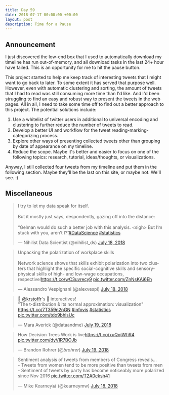 ```yaml
---
title: Day 59
date: 2018-07-17 00:00:00 +00:00
layout: post
description: Time for a Pause
---
```


## Announcement

I just discovered the low-end box that I used to automatically download my timeline has run out-of-memory, and all download tasks in the last 24+ hour have failed. This is an opportunity for me to hit the pause button.

This project started to help me keep track of interesting tweets that I might want to go back to later. To some extent it has served that purpose well. However, even with automatic clustering and sorting, the amount of tweets that I had to read was still consuming more time than I'd like. And I'd been struggling to find an easy and robust way to present the tweets in the web pages. All in all, I need to take some time off to find out a better approach to this project. The potential solutions include:

1. Use a whitelist of twitter users in additional to universal encoding and clustering to further reduce the number of tweets to read.
2. Develop a better UI and workflow for the tweet reading-marking-categorizing process.
3. Explore other ways of presenting collected tweets other than grouping by date of appearance on my timeline.
4. Reduce the scope. Maybe it's better and easier to focus on one of the following topics: research, tutorial, ideas/thoughts, or visualizations.

Anyway, I still collected four tweets from my timeline and put them in the following section. Maybe they'll be the last on this site, or maybe not. We'll see. :)

## Miscellaneous
<amp-twitter width="400" height="400"
             layout="responsive"
             data-tweetid="1019685188605898752">
    <blockquote placeholder><p lang="en" dir="ltr">I try to let my data speak for itself.<br><br>But it mostly just says, despondently, gazing off into the distance: <br><br>“Gelman would do such a better job with this analysis. &lt;sigh&gt; But I’m stuck with you, aren’t I?”<a href="https://twitter.com/hashtag/DataScience?src=hash&amp;ref_src=twsrc%5Etfw">#DataScience</a> <a href="https://twitter.com/hashtag/statistics?src=hash&amp;ref_src=twsrc%5Etfw">#statistics</a></p>&mdash; Nihilist Data Scientist (@nihilist_ds) <a href="https://twitter.com/nihilist_ds/status/1019685188605898752?ref_src=twsrc%5Etfw">July 18, 2018</a></blockquote>
</amp-twitter>

<amp-twitter width="400" height="400"
             layout="responsive"
             data-tweetid="1019664557978017793">
    <blockquote placeholder><p lang="en" dir="ltr">Unpacking the polarization of workplace skills<br><br>Network science shows that skills exhibit polarization into two clusters that highlight the specific social-cognitive skills and sensory-physical skills of high- and low-wage occupations, respectivel<a href="https://t.co/wC3uvrecy9">https://t.co/wC3uvrecy9</a> <a href="https://t.co/ZnNsKAi6Eh">pic.twitter.com/ZnNsKAi6Eh</a></p>&mdash; Alessandro  Vespignani (@alexvespi) <a href="https://twitter.com/alexvespi/status/1019664557978017793?ref_src=twsrc%5Etfw">July 18, 2018</a></blockquote>
</amp-twitter>

<amp-twitter width="400" height="400"
             layout="responsive"
             data-tweetid="1019766034742566912">
    <blockquote placeholder><p lang="en" dir="ltr">💖 <a href="https://twitter.com/krstoffr?ref_src=twsrc%5Etfw">@krstoffr</a>&#39;s 💫 interactives! <br>&quot;The t-distribution &amp; its normal approximation: visualization&quot; <a href="https://t.co/7T359n2nGN">https://t.co/7T359n2nGN</a> <a href="https://twitter.com/hashtag/infovis?src=hash&amp;ref_src=twsrc%5Etfw">#infovis</a> <a href="https://twitter.com/hashtag/statistics?src=hash&amp;ref_src=twsrc%5Etfw">#statistics</a> <a href="https://t.co/tdo9bhlsUc">pic.twitter.com/tdo9bhlsUc</a></p>&mdash; Mara Averick (@dataandme) <a href="https://twitter.com/dataandme/status/1019766034742566912?ref_src=twsrc%5Etfw">July 19, 2018</a></blockquote>
</amp-twitter>

<amp-twitter width="400" height="400"
             layout="responsive"
             data-tweetid="1019780963201474562">
    <blockquote placeholder><p lang="en" dir="ltr">How Decision Trees Work is live<a href="https://t.co/xuQqiWfiR4">https://t.co/xuQqiWfiR4</a> <a href="https://t.co/dyVIR7BOJb">pic.twitter.com/dyVIR7BOJb</a></p>&mdash; Brandon Rohrer (@_brohrer_) <a href="https://twitter.com/_brohrer_/status/1019780963201474562?ref_src=twsrc%5Etfw">July 19, 2018</a></blockquote>
</amp-twitter>

<amp-twitter width="400" height="400"
             layout="responsive"
             data-tweetid="1019653410960936960">
    <blockquote placeholder><p lang="en" dir="ltr">Sentiment analysis of tweets from members of Congress reveals...<br>- Tweets from women tend to be more positive than tweets from men<br>- Sentiment of tweets by party has become noticeably more polarized since Nov 2016 <a href="https://t.co/T2A0eksh41">pic.twitter.com/T2A0eksh41</a></p>&mdash; Mike Kearney📊 (@kearneymw) <a href="https://twitter.com/kearneymw/status/1019653410960936960?ref_src=twsrc%5Etfw">July 18, 2018</a></blockquote>
</amp-twitter>
